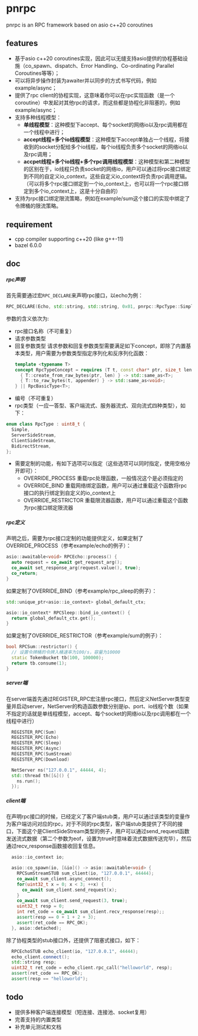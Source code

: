 # pnrpc
pnrpc is an RPC framework based on asio c++20 coroutines

## features
* 基于asio c++20 coroutines实现，因此可以无缝支持asio提供的协程基础设施（co_spawn、dispatch、Error Handling、Co-ordinating Parallel Coroutines等等）；
* 可以将异步操作封装为awaiter并以同步的方式书写代码，例如example/async；
* 提供了rpc client的协程实现，这意味着你可以在rpc实现函数（是一个coroutine）中发起对其他rpc的请求，而这些都是协程化非阻塞的，例如example/async；
* 支持多种线程模型：
    * **单线程模型**：这种模型下accept、每个socket的网络io以及rpc调用都在一个线程中进行；
    * **accept线程+多个io线程模型**：这种模型下accept单独占一个线程，将接收到的socket分配给多个io线程，每个io线程负责多个socket的网络io以及rpc调用；
    * **accpet线程+多个io线程+多个rpc调用线程模型**：这种模型和第二种模型的区别在于，io线程只负责socket的网络io，用户可以通过将rpc接口绑定到不同的自定义io_context，这些自定义io_context将负责rpc调用逻辑。（可以将多个rpc接口绑定到一个io_context上，也可以将一个rpc接口绑定到多个io_context上，这是十分自由的）
* 支持为rpc接口绑定限流策略，例如在example/sum这个接口的实现中绑定了令牌桶的限流策略。


## requirement
* cpp compiler supporting c++20 (like g++-11)
* bazel 6.0.0

## doc

##### rpc声明
首先需要通过宏```RPC_DECLARE```来声明rpc接口，以echo为例：
```c++
RPC_DECLARE(Echo, std::string, std::string, 0x01, pnrpc::RpcType::Simple, OVERRIDE_PROCESS)
```
参数的含义依次为:
* rpc接口名称（不可重复）
* 请求参数类型 
* 回复参数类型
  请求参数和回复参数类型需要满足如下concept，即除了内置基本类型，用户需要为参数类型指定序列化和反序列化函数：
  ```c++
  template <typename T>
  concept RpcTypeConcept = requires (T t, const char* ptr, size_t len, std::string& appender) {
    { T::create_from_raw_bytes(ptr, len) } -> std::same_as<T>;
    { T::to_raw_bytes(t, appender) } -> std::same_as<void>;
  } || RpcBasicType<T>;
  ```
* 编号（不可重复）
* rpc类型（一应一答型、客户端流式、服务器流式、双向流式四种类型），如下：
```c++
enum class RpcType : uint8_t {
  Simple,
  ServerSideStream,
  ClientSideStream,
  BidirectStream,
};
```
* 需要定制的功能，有如下选项可以指定（这些选项可以同时指定，使用空格分开即可）：
  * OVERRIDE_PROCESS 重载rpc处理函数，一般情况这个是必须指定的
  * OVERRIDE_BIND 重载网络绑定函数，用户可以通过重载这个函数将rpc接口的执行绑定到自定义的io_context上
  * OVERRIDE_RESTRICTOR 重载限流器函数，用户可以通过重载这个函数为rpc接口绑定限流器

##### rpc定义
声明之后，需要为rpc接口定制的功能提供定义，如果定制了OVERRIDE_PROCESS（参考example/echo的例子）：
```c++
asio::awaitable<void> RPCEcho::process() {
  auto request = co_await get_request_arg();
  co_await set_response_arg(request.value(), true);
  co_return;
}
```

如果定制了OVERRIDE_BIND（参考example/rpc_sleep的例子）：
```c++
std::unique_ptr<asio::io_context> global_default_ctx;

asio::io_context* RPCSleep::bind_io_context() {
  return global_default_ctx.get();
}
```

如果定制了OVERRIDE_RESTRICTOR（参考example/sum的例子）：
```c++
bool RPCSum::restrictor() {
  // 设置令牌桶的令牌入桶速率为100/s，容量为10000
  static TokenBucket tb(100, 100000);
  return tb.consume(1);
}
```

##### server端
在server端首先通过REGISTER_RPC宏注册rpc接口，然后定义NetServer类型变量并启动server，NetServer的构造函数参数分别是ip、port、io线程个数（如果不指定的话就是单线程模型，accept、每个socket的网络io以及rpc调用都在一个线程中进行）
```c++
  REGISTER_RPC(Sum)
  REGISTER_RPC(Echo)
  REGISTER_RPC(Sleep)
  REGISTER_RPC(Async)
  REGISTER_RPC(SumStream)
  REGISTER_RPC(Download)

  NetServer ns("127.0.0.1", 44444, 4);
  std::thread th([&]() {
    ns.run();
  });
```

##### client端
在声明rpc接口的时候，已经定义了客户端stub类，用户可以通过该类型的变量作为客户端访问对应的rpc，对于不同的rpc类型，客户端stub类提供了不同的接口，下面这个是ClientSideStream类型的例子，用户可以通过send_request函数发送流式数据（第二个参数为eof，设置为true时意味着流式数据传送完毕），然后通过recv_response函数接收回复信息。
```c++
  asio::io_context io;

  asio::co_spawn(io, [&io]() -> asio::awaitable<void> {
    RPCSumStreamSTUB sum_client(io, "127.0.0.1", 44444);
    co_await sum_client.async_connect();
    for(uint32_t x = 0; x < 3; ++x) {
      co_await sum_client.send_request(x);
    }
    co_await sum_client.send_request(3, true);
    uint32_t resp = 0;
    int ret_code = co_await sum_client.recv_response(resp);;
    assert(resp == 0 + 1 + 2 + 3);
    assert(ret_code == RPC_OK);
  }, asio::detached);
```
除了协程类型的stub接口外，还提供了阻塞式接口，如下：
```c++
  RPCEchoSTUB echo_client(io, "127.0.0.1", 44444);
  echo_client.connect();
  std::string resp;
  uint32_t ret_code = echo_client.rpc_call("helloworld", resp);
  assert(ret_code == RPC_OK);
  assert(resp == "helloworld");
```

## todo
* 提供多种客户端连接模型（短连接、连接池、socket复用）
* 完善支持的内置类型
* 补充单元测试和文档